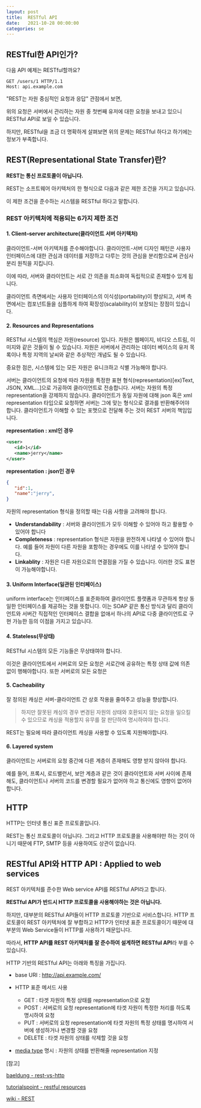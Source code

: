 ```yaml
---
layout: post
title:  RESTful API
date:   2021-10-28 00:00:00
categories: se
---
```


## RESTful한 API인가?

다음 API 예제는 RESTful할까요?

```url
GET /users/1 HTTP/1.1
Host: api.example.com
```
 


"REST는 자원 중심적인 요청과 응답" 관점에서 보면,

위의 요청은 서버에서 관리하는 자원 중 첫번째 유저에 대한 요청을 보내고 있으니 RESTful API로 보일 수 있습니다.

하지만, RESTful을 조금 더 명확하게 살펴보면 위의 문제는 RESTful 하다고 하기에는 정보가 부족합니다.



## REST(Representational State Transfer)란?

**REST는 통신 프로토콜이 아닙니다.**

REST는 소프트웨어 아키텍처의 한 형식으로 다음과 같은 제한 조건을 가지고 있습니다.

이 제한 조건을 준수하는 시스템을 RESTful 하다고 말합니다.



### REST 아키텍처에 적용되는 6가지 제한 조건



#### 1. Client–server architecture(클라이언트 서버 아키텍처)

클라이언트-서버 아키텍처를 준수해야합니다. 클라이언트-서버 디자인 패턴은 사용자 인터페이스에 대한 관심과 데이터를 저장하고 다루는 것의 관심을 분리함으로써 관심사 분리 원칙을 지킵니다. 

이에 따라, 서버와 클라이언트는 서로 간 의존을 최소화여 독립적으로 존재할수 있게 됩니다.

클라이언트 측면에서는 사용자 인터페이스의 이식성(portability)이 향상되고, 서버 측면에서는 컴포넌트들을 심플하게 하여 확장성(scalability)이 보장되는 장점이 있습니다.



#### 2. Resources and Representations

RESTful 시스템의 핵심은 자원(resource) 입니다. 자원은 웹페이지, 비디오 스트림, 이미지와 같은 것들이 될 수 있습니다. 자원은 서버에서 관리하는 데이터 베이스의 유저 목록이나 특정 지역의 날씨와 같은 추상적인 개념도 될 수 있습니다.

중요한 점은, 시스템에 있는 모든 자원은 유니크하고 식별 가능해야 합니다.

서버는 클라이언트의 요청에 따라 자원을 특정한 표현 형식(representation)[ex)Text, JSON, XML...]으로 가공하여 클라이언트로 전송합니다. 서버는 자원의 특정 representation을 강제하지 않습니다. 클라이언트가 동일 자원에 대해 json 혹은 xml representation 타입으로 요청하면 서버는 그에 맞는 형식으로 결과를 반환해주어야 합니다. 클라이언트가 이해할 수 있는 포맷으로 전달해 주는 것이 REST 서버의 책임입니다.

**representation : xml인 경우**

```xml
<user> 
   <id>1</id> 
   <name>jerry</name>
</user> 
```

**representation : json인 경우**

```json
{ 
   "id":1, 
   "name":"jerry", 
}
```



자원의 representation 형식을 정의할 때는 다음 사항을 고려해야 합니다.

- **Understandability** : 서버와 클라이언트가 모두 이해할 수 있어야 하고 활용할 수 있어야 합니다
- **Completeness** : representation 형식은 자원을 완전하게 나타낼 수 있어야 합니다. 예를 들어 자원이 다른 자원을 포함하는 경우에도 이를 나타낼 수 있어야 합니다.
- **Linkablity** : 자원은 다른 자원으로의 연결점을 가질 수 있습니다. 이러한 것도 표현이 가능해야합니다.



#### 3. Uniform Interface(일관된 인터페이스)

uniform interface는 인터페이스를 표준화하여 클라이언트 플랫폼과 무관하게 항상 동일한 인터페이스를 제공하는 것을 뜻합니다. 이는 SOAP 같은 통신 방식과 달리 클라이언트와 서버간 직접적인 인터페이스 결합을 없애서 하나의 API로 다중 클라이언트로 구현 가능한 등의 이점을 가지고 있습니다. 



#### 4. Stateless(무상태)

RESTful 시스템의 모든 기능들은  무상태여야 합니다.

이것은 클라이언트에서 서버로의 모든 요청은 서로간에 공유하는 특정 상태 값에 의존 없이 행해야합니다. 또한 서버로의 모든 요청은 



#### 5. Cacheability

잘 정의된 캐싱은 서버-클라이언트 간 상호 작용을 줄여주고 성능을 향상합니다.

> 하지만 잘못된 캐싱의 경우 변경된 자원의 상태와 호환되지 않는 요청을 일으킬 수 있으므로 캐싱을 적용할지 유무를 잘 판단하여 명시하여야 합니다.

REST는 필요에 따라 클라이언트 캐싱을 사용할 수 있도록 지원해야합니다.



#### 6. Layered system

클라이언트는 서버로의 요청 중간에 다른 계층이 존재해도 영향 받지 않아야 합니다. 

예를 들어, 프록시, 로드밸런서, 보안 계층과 같은 것이 클라이언트와 서버 사이에 존재해도, 클라이언트나 서버의 코드를 변경할 필요가 없어야 하고  통신에도 영향이 없어야 합니다. 



## HTTP

HTTP는 인터넷 통신 표준 프로토콜입니다.

REST는 통신 프로토콜이 아닙니다. 그리고 HTTP 프로토콜을 사용해야만 하는 것이 아니기 때문에 FTP, SMTP 등을 사용하여도 상관이 없습니다.



## RESTful API와 HTTP API : Applied to web services 

REST 아키텍처를 준수한 Web service API를 RESTful API라고 합니다.

**RESTful API가 반드시 HTTP 프로토콜을 사용해야하는 것은 아닙니다.**

하지만, 대부분의 RESTful API들이 HTTP 프로토콜 기반으로 서비스합니다. 
HTTP 프로토콜이 REST 아키텍처에 잘 부합하고 HTTP가 인터넷 표준 프로토콜이기 때문에 대부분의 Web Service들이 HTTP를 사용하기 때문입니다.

따라서, **HTTP API를 REST 아키텍처를 잘 준수하여 설계하면 RESTful API**라 부를 수 있습니다.

HTTP 기반의 RESTful API는 아래와 특징을 가집니다.

- base URI : http://api.example.com/
- HTTP 표준 메서드 사용
  - GET : 타겟 자원의 특정 상태를 representation으로 요청
  - POST : 서버로의 요청 representation에 타겟 자원이 특정한 처리를 하도록 명시하여 요청
  - PUT : 서버로의 요청 representation에 타겟 자원의 특정 상태를 명시하여 서버에 생성하거나 변경할 것을 요청 
  - DELETE : 타겟 자원의 상태를 삭제할 것을 요청

- [media type](https://en.wikipedia.org/wiki/Media_type) 명시 : 자원의 상태를 반환해줄 representation 지정



[참고]

[baeldung - rest-vs-http](https://www.baeldung.com/cs/rest-vs-http)

[tutorialspoint - restful resources](https://www.tutorialspoint.com/restful/restful_resources.htm)

[wiki - REST](https://en.wikipedia.org/wiki/Representational_state_transfer)

